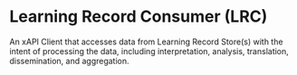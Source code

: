 ﻿# Learning Record Consumer (LRC)
An xAPI Client that accesses data from Learning Record Store(s) with the intent of processing the data, including interpretation, analysis, translation, dissemination, and aggregation.